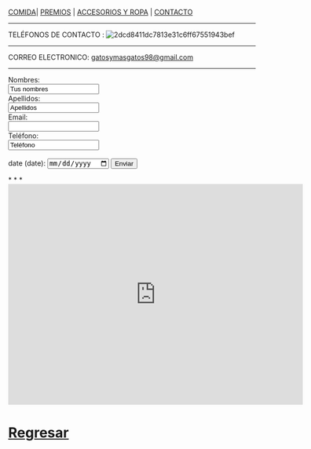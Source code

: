 [COMIDA](./COMIDA.md)| [PREMIOS](./PREMIOS.md) | [ACCESORIOS Y ROPA](./ACCESORIOS-Y-ROPA.md)  | [CONTACTO](./CONTACTO.md) 
* *  *
TELÉFONOS DE CONTACTO : ![2dcd8411dc7813e31c6ff67551943bef](https://user-images.githubusercontent.com/99773679/160023667-e8769e25-1525-4182-8732-0ce2e95e04dc.png)


* * *
CORREO ELECTRONICO: gatosymasgatos98@gmail.com
*  *  *
<form action="https://formspree.io/f/mlezlqvy" method="POST">
<label for="name">Nombres:</label><br>
<input type ="text" id="name"name="name"value="Tus nombres"><br>
<label for="lname">Apellidos:</label><br>
<input type="text" id="lname" name="lname"value=Apellidos><br>
<label for="Email">Email:</label><br>
<input type="Email" id="Email" Email="Email value="Usuario"><br>
<label for="Teléfono">Teléfono:</label><br>
<input type="Teléfono" id="Teléfono" Teléfono="Teléfono"value="Teléfono"><br><br>
<label for="date">date (date):</label>
<input type="date" id="date" date="date">
<input type="submit" value="Enviar">
</form>                               
* *  *   
                                   
<iframe src="https://www.google.com/maps/embed?pb=!1m18!1m12!1m3!1d3762.761237455871!2d-99.07037708509051!3d19.422719546029438!2m3!1f0!2f0!3f0!3m2!1i1024!2i768!4f13.1!3m3!1m2!1s0x85d1fc6f81302925%3A0x7dc084d40095b908!2sCentro%20de%20Estudios%20Tecnol%C3%B3gicos%20Industrial%20y%20de%20Servicios%20(CETis%2032)!5e0!3m2!1ses!2smx!4v1648765794464!5m2!1ses!2smx" width="600" height="450" style="border:0;" allowfullscreen="" loading="lazy" referrerpolicy="no-referrer-when-downgrade"></iframe>



# [Regresar](/index.md)    
